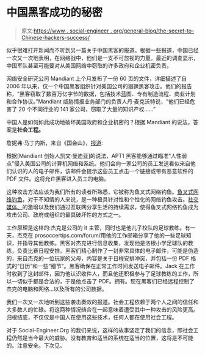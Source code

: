 # 中国黑客成功的秘密

> 原文:[https://www . social-engineer . org/general-blog/the-secret-to-Chinese-hackers-success/](https://www.social-engineer.org/general-blog/the-secret-to-chinese-hackers-success/)

似乎很难打开新闻而不听到另一篇关于中国黑客的报道。根据一些报道，中国已经一次又一次地表明，在网络战中，他们是一支不可忽视的力量。最近的调查显示，中国军队甚至可能要对从美国网络中窃取的许多政府和企业机密负责。

网络安全研究公司 Mandiant 上个月发布了一份 60 页的文件，详细描述了自 2006 年以来，仅一个中国黑客组织针对美国公司的猖獗黑客攻击。他们的报告称，“黑客窃取了数百万亿字节的数据，包括技术蓝图、专有制造流程、商业计划和合作协议。”Mandiant 威胁情报业务部门的负责人丹·麦克沃特说，“他们已经危害了 20 个不同行业的 141 家公司，窃取了大量的知识产权……”

中国人是如何如此成功地破坏美国政府和企业机密的？根据 Mandiant 的说法，答案是**社会工程。**

詹妮弗·马丁内斯，来自《国会山》，[报道](http://thehill.com/blogs/hillicon-valley/technology/289127-mandiant-chinese-hacker-unit-attempted-to-clean-up-online-presence):

根据[Mandiant 创始人凯文·曼迪亚]的说法，APT1 黑客能够通过瞄准“人性弱点”侵入美国公司的计算机网络和系统。他们会向一家公司的员工发送看似来自他们认识的人的电子邮件，该邮件会提示这些员工点击一个链接或带有恶意软件的 PDF 文件。这将允许黑客进入员工的电脑。

这种攻击方法应该为我们所有的读者所熟悉，它被称为鱼叉式网络钓鱼。[鱼叉式网络钓鱼](https://www.social-engineer.org/framework/attack-vectors/phishing-attacks-2/ "Social-Engineer.Com")，对于不知情的人来说，是一种极具针对性和个性化的网络钓鱼攻击。[社交媒体、](https://www.social-engineer.org/newsletter/6132/)的激增以及我们通过互联网分享生活的持续需求，使得鱼叉式网络钓鱼成为攻击公司、政府或组织的最具破坏性的方式之一。

工作原理是这样的:杰克是公司的 it 主管，同时也是他儿子校队的足球教练。有一天，杰克在 prosoccertips.com/forum/用他的工作邮箱分享了他的一些足球知识，并指导其他教练。黑客对杰克进行信息收集，发现他是洛根小学足球队的教练，负责比赛日程安排。黑客们精心制作了一封非常具体的电子邮件，可能是伪造的，来自杰克的一位玩家的父母，内容是关于日程安排冲突，并包括一份 PDF 格式的“日历”和一些“细节”。黑客确保在正常工作时间发送电子邮件。Jack 在工作时收到了这封邮件，因为他认识收件人，而且他还积极参与了足球教练的工作，所以一切似乎都是合法的，于是他点击了 PDF。拥有。现在黑客们已经远程控制了杰克的电脑和网络…以及所有的公司数据。

我们一次又一次地听到这些袭击奏效的报道。社会工程依赖于两个人之间的信任和大多数人的忙碌。将这两种情况结合在一起意味着遭受其中一种攻击的风险更高。归根结底，不仅仅是中国人在使用这些技术，任何人都在使用社会工程。

对于 Social-Engineer.Org 的我们来说，这样的故事坚定了我们的信念，即社会工程仍然是当今最大的威胁。没有教育和适当的系统在适当的位置，这将是不可能的。注意安全。下次见。
